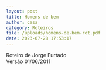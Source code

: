 ```yaml
---
layout: post
title: Homens de bem
author: casa
category: Roteiros
file: /uploads/homens-de-bem-rot.pdf
date: 2023-07-28 17:53:17
---
```

Roteiro de Jorge Furtado\
Versão 01/06/2011